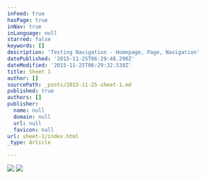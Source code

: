 ```yaml
---
inFeed: true
hasPage: true
inNav: true
inLanguage: null
starred: false
keywords: []
description: 'Testing Navigation - Homepage, Page, Navigation'
datePublished: '2015-11-25T06:29:48.290Z'
dateModified: '2015-11-25T06:29:32.538Z'
title: Sheet 1
author: []
sourcePath: _posts/2015-11-25-sheet-1.md
published: true
authors: []
publisher:
  name: null
  domain: null
  url: null
  favicon: null
url: sheet-1/index.html
_type: Article

---
```

![](https://the-grid-user-content.s3-us-west-2.amazonaws.com/c7a2d2be-d01f-4755-bc1d-b79abe7c90f4.jpg)
![](https://the-grid-user-content.s3-us-west-2.amazonaws.com/98ecaca5-fbb5-4d2d-89da-3ccdf5610313.jpg)